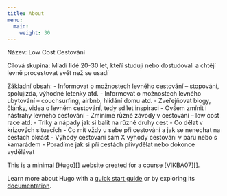 ```yaml
---
title: About 
menu:
  main:
    weight: 30
---
```


Název: Low Cost Cestování 
<p>Cílová skupina:  Mladí lidé 20-30 let, kteří studují nebo dostudovali a chtějí levně procestovat svět než se usadí </p>

<p> Základní obsah:
-	Informovat o možnostech levného cestování – stopování, spolujízda, výhodné letenky atd.
-	Informovat o možnostech levného ubytování – couchsurfing, airbnb, hlídání domu atd.
-	Zveřejňovat blogy, články, videa o levném cestování, tedy sdílet inspiraci
-	Ovšem zmínit i nástrahy levného cestování
-	Zmíníme různé závody v cestování – low cost race atd.
-	Triky a nápady jak si balit na různé druhy cest
-	Co dělat v krizových situacích
-	Co mít vždy u sebe při cestování a jak se nenechat na cestách okrást
-	Výhody cestování sám X výhody cestování v páru nebo s kamarádem
-	Poradíme jak si při cestách přivydělat nebo dokonce vydělávat
  
 
</p>
This is a minimal [Hugo][] website created for a course [VIKBA07][].

Learn more about Hugo with a [quick start guide][qs] or by exploring its [documentation][hugoDocs].

[Hugo]: https://gohugo.io
[VIKBA07]: https://is.muni.cz/predmet/phil/VIKBA07
[hugoDocs]: https://gohugo.io/documentation/
[qs]: https://gohugo.io/getting-started/quick-start/
